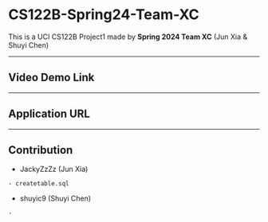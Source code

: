 # CS122B-Spring24-Team-XC
This is a UCI CS122B Project1 made by **Spring 2024 Team XC** (Jun Xia & Shuyi Chen)

---
## Video Demo Link
****
## Application URL
****

## Contribution
- JackyZzZz (Jun Xia)
```
- createtable.sql
```

- shuyic9 (Shuyi Chen)
```
- 
```